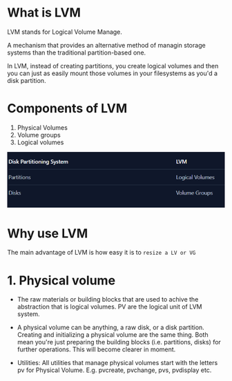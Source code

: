 # What is LVM

LVM stands for Logical Volume Manage.

A mechanism that provides an alternative method of managin storage systems than the traditional partition-based one.

In LVM, instead of creating partitions, you create logical volumes and then you can just as easily mount those volumes in your filesystems as you'd a disk partition.


# Components of LVM

1. Physical Volumes
2. Volume groups
3. Logical volumes

<img src='../img/a1.png'/>

# Why use LVM

The main advantage of LVM is how easy it is to `resize a LV or VG`

# 1. Physical volume

- The raw materials or building blocks that are used to achive the abstraction that is logical volumes. PV are the logical unit of LVM system.

- A physical volume can be anything, a raw disk, or a disk partition. Creating and initializing a physical volume are the same thing. Both mean you're just preparing the building blocks (i.e. partitions, disks) for further operations. This will become clearer in moment.

- Utilities: All utilities that manage physical volumes start with the letters pv for Physical Volume. E.g. pvcreate, pvchange, pvs, pvdisplay etc.